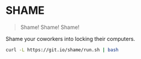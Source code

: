 # SHAME
> Shame! Shame! Shame!

Shame your coworkers into locking their computers.

```bash
curl -L https://git.io/shame/run.sh | bash
```

